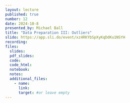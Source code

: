 ```yaml
---
layout: lecture
published: true
number: 12
date: 2024-10-8
presented_by: Michael Ball
title: "Data Preparation III: Outliers"
slido: https://app.sli.do/event/xz4RKYbSpXyKqDdKu1NSYH
recording:
files:
  slides:
  pdf_slides:
  code:
  code_html:
  notebook:
  notes:
  additional_files:
    - name:
      link:
      target: #or leave empty
---
```

